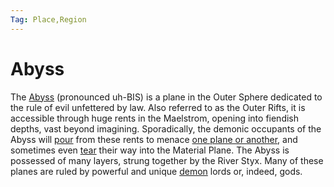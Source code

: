 ```yaml
---
Tag: Place,Region
---
```

# Abyss
The [Abyss](https://pathfinderwiki.com/wiki/Abyss) (pronounced uh-BIS) is a plane in the Outer Sphere dedicated to the rule of evil unfettered by law. Also referred to as the Outer Rifts, it is accessible through huge rents in the Maelstrom, opening into fiendish depths, vast beyond imagining. Sporadically, the demonic occupants of the Abyss will [pour](questforthefrozenflame/docs/Backstory/History/Fifth-Mendevian-Crusade.md) from these rents to menace [one plane or another](questforthefrozenflame/docs/Backstory/Places/Golarion.md), and sometimes even [tear](questforthefrozenflame/docs/Backstory/Places/Worldwound.md) their way into the Material Plane. The Abyss is possessed of many layers, strung together by the River Styx. Many of these planes are ruled by powerful and unique [demon](questforthefrozenflame/docs/Backstory/Notions/Demon.md) lords or, indeed, gods.